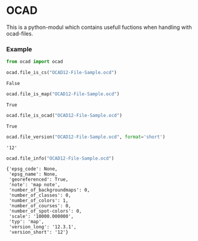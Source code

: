 
# OCAD

This is a python-modul which contains usefull fuctions when handling with ocad-files.

### Example


```python
from ocad import ocad
```


```python
ocad.file_is_cs("OCAD12-File-Sample.ocd")
```




    False




```python
ocad.file_is_map("OCAD12-File-Sample.ocd")
```




    True




```python
ocad.file_is_ocad("OCAD12-File-Sample.ocd")
```




    True




```python
ocad.file_version("OCAD12-File-Sample.ocd", format='short')
```




    '12'




```python
ocad.file_info("OCAD12-File-Sample.ocd")
```




    {'epsg_code': None,
     'epsg_name': None,
     'georeferenced': True,
     'note': 'map note',
     'number_of_backgroundmaps': 0,
     'number_of_classes': 0,
     'number_of_colors': 1,
     'number_of_courses': 0,
     'number_of_spot-colors': 0,
     'scale': '10000.000000',
     'typ': 'map',
     'version_long': '12.3.1',
     'version_short': '12'}
